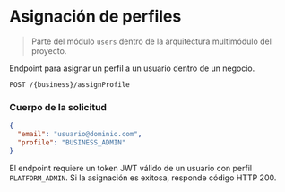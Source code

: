 # Asignación de perfiles
> Parte del módulo `users` dentro de la arquitectura multimódulo del proyecto.

Endpoint para asignar un perfil a un usuario dentro de un negocio.

```
POST /{business}/assignProfile
```

### Cuerpo de la solicitud

```json
{
  "email": "usuario@dominio.com",
  "profile": "BUSINESS_ADMIN"
}
```

El endpoint requiere un token JWT válido de un usuario con perfil `PLATFORM_ADMIN`.
Si la asignación es exitosa, responde código HTTP 200.

